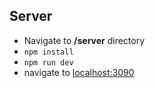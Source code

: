 ## Server
* Navigate to **/server** directory
* `npm install`
* `npm run dev`
* navigate to [localhost:3090](http://localhost:3090/)
